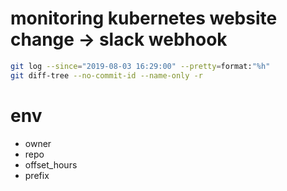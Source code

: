 # monitoring kubernetes website change -> slack webhook
```sh
git log --since="2019-08-03 16:29:00" --pretty=format:"%h"
git diff-tree --no-commit-id --name-only -r
```


# env
- owner
- repo
- offset_hours
- prefix
